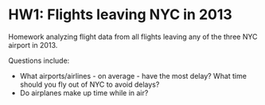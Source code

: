 # HW1: Flights leaving NYC in 2013

Homework analyzing flight data from all flights leaving any of the three NYC airport in 2013.

Questions include:
- What airports/airlines - on average - have the most delay? What time should you fly out of NYC to avoid delays?
- Do airplanes make up time while in air?
